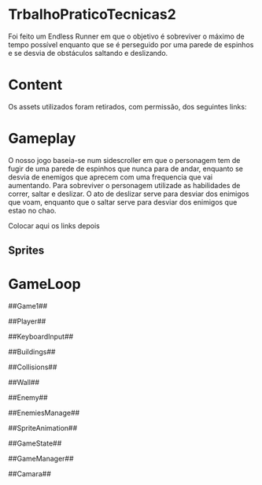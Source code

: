 # TrbalhoPraticoTecnicas2

Foi feito um Endless Runner em que o objetivo é sobreviver o máximo de tempo possível enquanto que se é perseguido por uma parede de espinhos e se desvia de obstáculos saltando e deslizando.

# Content #

Os assets utilizados foram retirados, com permissão, dos seguintes links:  

# Gameplay #

O nosso jogo baseia-se num sidescroller em que o personagem tem de fugir de uma parede de espinhos que nunca para de andar, enquanto se desvia de enemigos que aprecem com uma frequencia que vai aumentando.
Para sobreviver o personagem utilizade as habilidades de correr, saltar e deslizar.
O ato de deslizar serve para desviar dos enimigos que voam, enquanto que o saltar serve para desviar dos enimigos que estao no chao.

Colocar aqui os links depois

## Sprites ##



# GameLoop #

##Game1##

##Player##

##KeyboardInput##

##Buildings##

##Collisions##

##Wall##

##Enemy##

##EnemiesManage##

##SpriteAnimation##

##GameState##

##GameManager##

##Camara##

